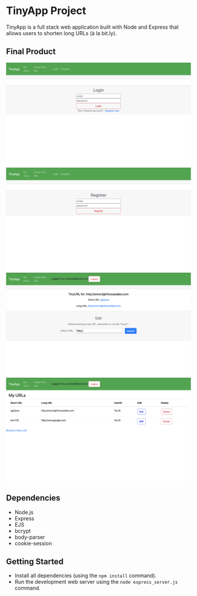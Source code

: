 # TinyApp Project

TinyApp is a full stack web application built with Node and Express that allows users to shorten long URLs (à la bit.ly).

## Final Product

!["screenshot of login page"](https://github.com/Yourthy/tinyapp/blob/master/docs/login_page.png)
!["screenshot of registration page"](https://github.com/Yourthy/tinyapp/blob/master/docs/register_page.png)
!["screenshot of shortURL page"](https://github.com/Yourthy/tinyapp/blob/master/docs/shortURL_page.png)
!["screenshot of urls page"](https://github.com/Yourthy/tinyapp/blob/master/docs/urls_page.png)


## Dependencies

- Node.js
- Express
- EJS
- bcrypt
- body-parser
- cookie-session

## Getting Started

- Install all dependencies (using the `npm install` command).
- Run the development web server using the `node express_server.js` command.